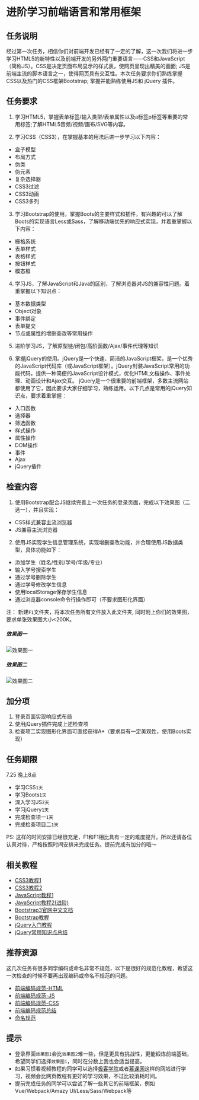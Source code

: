 # 进阶学习前端语言和常用框架

## 任务说明
经过第一次任务，相信你们对前端开发已经有了一定的了解，这一次我们将进一步学习HTML5的新特性以及前端开发的另外两门重要语言——CSS和JavaScript（简称JS）。CSS是决定页面布局显示的样式表，使网页呈现出精美的画面; JS是前端主流的脚本语言之一，使得网页具有交互性。本次任务要求你们熟练掌握CSS以及热门的CSS框架Bootstrap; 掌握并能熟练使用JS和 jQuery 插件。

## 任务要求
1. 学习HTML5，掌握表单标签/输入类型/表单属性以及a标签p标签等重要的常用标签;了解HTML5音频/视频/画布/SVG等内容。

2. 学习CSS（CSS3），在掌握基本的用法后进一步学习以下内容：
 - 盒子模型
 - 布局方式
 - 伪类
 - 伪元素
 - 复杂选择器
 - CSS3过滤
 - CSS3动画
 - CSS3多列


3. 学习Bootstrap的使用，掌握Boots的主要样式和插件，有兴趣的可以了解Boots的实现语言Less或Sass，了解移动端优先的响应式实现，并着重掌握以下内容：
 - 栅格系统
 - 表单样式
 - 表格样式
 - 按钮样式
 - 模态框


4. 学习JS，了解JavaScript和Java的区别，了解浏览器对JS的兼容性问题。着重掌握以下知识点：
 - 基本数据类型
 - Object对象
 - 事件绑定
 - 表单提交
 - 节点或属性的增删查改等常用操作


5. 进阶学习JS，了解原型链/闭包/高阶函数/Ajax/事件代理等知识

6. 掌握jQuery的使用。jQuery是一个快速、简洁的JavaScript框架，是一个优秀的JavaScript代码库（或JavaScript框架）。jQuery封装JavaScript常用的功能代码，提供一种简便的JavaScript设计模式，优化HTML文档操作、事件处理、动画设计和Ajax交互。
jQuery是一个很重要的前端框架，多数主流网站都使用了它，因此要求大家仔细学习，熟练运用。以下几点是常用的jQuery知识点，要求着重掌握：
  - 入口函数
  - 选择器
  - 筛选函数
  - 样式操作
  - 属性操作
  - DOM操作
  - 事件
  - Ajax
  - jQuery插件

## 检查内容
1. 使用Bootstrap配合JS继续完善上一次任务的登录页面，完成以下效果图（二选一），并且实现：
 - CSS样式兼容主流浏览器
 - JS兼容主流浏览器
2. 使用JS实现学生信息管理系统，实现增删查改功能，并合理使用JS数据类型，具体功能如下：
 - 添加学生（姓名/性别/学号/年级/专业）
 - 输入学号搜索学生
 - 通过学号删除学生
 - 通过学号修改学生信息
 - 使用localStorage保存学生信息
 - 通过浏览器console命令行操作即可（不要求图形化界面）

注： 新建`F1`文件夹，将本次任务所有文件放入此文件夹, 同时附上你们的效果图，要求单张效果图大小<200K。

##### 效果图一
![效果图一](images/loginDemo1.gif "登录界面Demo1")
##### 效果图二
![效果图二](images/loginDemo2.png "登录界面Demo2")

## 加分项
1. 登录页面实现响应式布局
2. 使用jQuery插件完成上述检查项
3. 检查项二实现图形化界面可直接获得A+（要求具有一定美观性，使用Boots实现）

## 任务期限
7.25 晚上8点

- 学习CSS`1天`
- 学习Boots`1天`
- 深入学习JS`2天`
- 学习jQuery`1天`
- 完成检查项一`1天`
- 完成检查项目二`1天`

PS: 这样的时间安排已经很充足，F1和F1相比具有一定的难度提升，所以还请各位认真对待，严格按照时间安排来完成任务。提前完成有加分的哦～

## 相关教程
- [CSS3教程1](http://www.w3school.com.cn/css3/index.asp)
- [CSS3教程2](https://www.runoob.com/css3/css3-tutorial.html)
- [JavaScript教程1](http://www.w3school.com.cn/js/index.asp)
- [JavaScript教程2(进阶)](https://www.liaoxuefeng.com/wiki/001434446689867b27157e896e74d51a89c25cc8b43bdb3000)
- [Bootstrap3官网中文文档](http://v3.bootcss.com/)
- [Bootstrap教程](https://www.runoob.com/bootstrap/bootstrap-tutorial.html)
- [jQuery入门教程](http://www.w3school.com.cn/jquery/index.asp)
- [jQuery常用知识点总结](http://www.cnblogs.com/xiaohui123-com/p/6430843.html)

## 推荐资源
这几次任务有很多同学编码或命名非常不规范，以下是很好的规范化教程，希望这一次检查的时候不要再出现编码或命名不规范的问题。
- [前端编码规范-HTML](http://blog.csdn.net/xllily_11/article/details/51249029)
- [前端编码规范-JS](http://caibaojian.com/toutiao/5938)
- [前端编码规范-CSS](http://blog.csdn.net/xllily_11/article/details/51249120)
- [前端编码规范总结](http://www.cnblogs.com/youfeng365/p/5846683.html)
- [命名规范](http://blog.csdn.net/dong_pt/article/details/50948033)


## 提示
- 登录界面`效果图1`会比`效果图2`难一些，但是更具有挑战性，更能锻炼前端基础，希望同学们选择`效果图1`，同时在分数上我也会适当提高。
- 如果习惯看视频教程的同学可以选择[极客学院](http://www.jikexueyuan.com/)或者[慕课网](http://www.imooc.com/)这样的网站进行学习，视频会比网页教程有更好的学习效果，不过比较消耗时间。
- 提前完成任务的同学可以尝试了解一些其它的前端框架，例如Vue/Webpack/Amazy UI/Less/Sass/Webpack等
